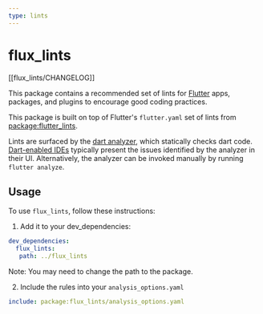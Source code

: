 ```yaml
---
type: lints
---
```


# flux_lints

[[flux_lints/CHANGELOG]]

This package contains a recommended set of lints for [Flutter](https://flutter.dev) apps, packages,
and plugins to encourage good coding practices.

This package is built on top of Flutter's `flutter.yaml` set of lints from
[package:flutter_lints](https://pub.dev/packages/flutter_lints).

Lints are surfaced by the [dart analyzer](https://dart.dev/guides/language/analysis-options), which statically checks dart code.
[Dart-enabled IDEs](https://dart.dev/tools#ides-and-editors) typically present the issues identified by the analyzer in
their UI. Alternatively, the analyzer can be invoked manually by running
`flutter analyze`.

## Usage

To use `flux_lints`, follow these instructions:
1. Add it to your dev_dependencies:
```yaml
dev_dependencies:
  flux_lints:
   path: ../flux_lints
```
Note: You may need to change the path to the package.

2. Include the rules into your `analysis_options.yaml`
```yaml
include: package:flux_lints/analysis_options.yaml
```
